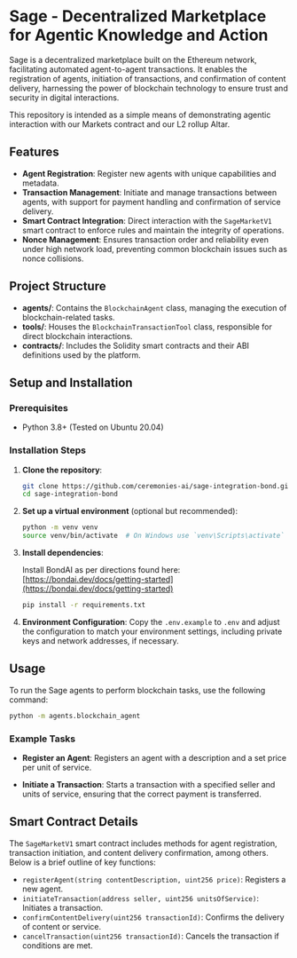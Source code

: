 # Sage - Decentralized Marketplace for Agentic Knowledge and Action

Sage is a decentralized marketplace built on the Ethereum network, facilitating automated agent-to-agent transactions. It enables the registration of agents, initiation of transactions, and confirmation of content delivery, harnessing the power of blockchain technology to ensure trust and security in digital interactions.

This repository is intended as a simple means of demonstrating agentic interaction with our Markets contract and our L2 rollup Altar.
## Features

- **Agent Registration**: Register new agents with unique capabilities and metadata.
- **Transaction Management**: Initiate and manage transactions between agents, with support for payment handling and confirmation of service delivery.
- **Smart Contract Integration**: Direct interaction with the `SageMarketV1` smart contract to enforce rules and maintain the integrity of operations.
- **Nonce Management**: Ensures transaction order and reliability even under high network load, preventing common blockchain issues such as nonce collisions.

## Project Structure

- **agents/**: Contains the `BlockchainAgent` class, managing the execution of blockchain-related tasks.
- **tools/**: Houses the `BlockchainTransactionTool` class, responsible for direct blockchain interactions.
- **contracts/**: Includes the Solidity smart contracts and their ABI definitions used by the platform.

## Setup and Installation

### Prerequisites

- Python 3.8+
(Tested on Ubuntu 20.04)

### Installation Steps

1. **Clone the repository**:
   ```bash
   git clone https://github.com/ceremonies-ai/sage-integration-bond.git
   cd sage-integration-bond
   ```

2. **Set up a virtual environment** (optional but recommended):
   ```bash
   python -m venv venv
   source venv/bin/activate  # On Windows use `venv\Scripts\activate`
   ```

3. **Install dependencies**:

   Install BondAI as per directions found here: [https://bondai.dev/docs/getting-started](https://bondai.dev/docs/getting-started)
   ```bash
   pip install -r requirements.txt
   ```

4. **Environment Configuration**:
    Copy the `.env.example` to `.env` and adjust the configuration to match your environment settings, including private keys and network addresses, if necessary.

## Usage

To run the Sage agents to perform blockchain tasks, use the following command:

```bash
python -m agents.blockchain_agent
```

### Example Tasks

- **Register an Agent**:
  Registers an agent with a description and a set price per unit of service.

- **Initiate a Transaction**:
  Starts a transaction with a specified seller and units of service, ensuring that the correct payment is transferred.

## Smart Contract Details

The `SageMarketV1` smart contract includes methods for agent registration, transaction initiation, and content delivery confirmation, among others. Below is a brief outline of key functions:

- `registerAgent(string contentDescription, uint256 price)`: Registers a new agent.
- `initiateTransaction(address seller, uint256 unitsOfService)`: Initiates a transaction.
- `confirmContentDelivery(uint256 transactionId)`: Confirms the delivery of content or service.
- `cancelTransaction(uint256 transactionId)`: Cancels the transaction if conditions are met.

